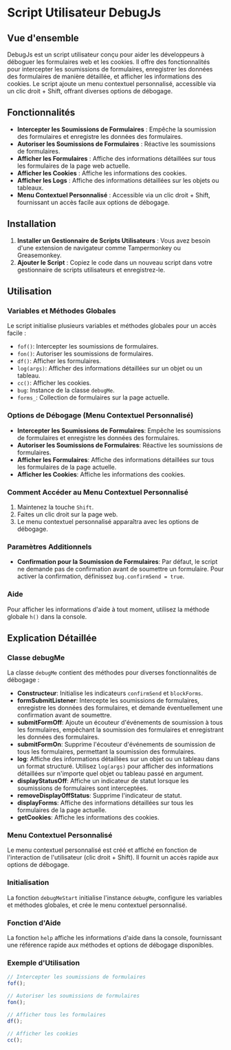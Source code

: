 # Script Utilisateur DebugJs

## Vue d'ensemble

DebugJs est un script utilisateur conçu pour aider les développeurs à déboguer les formulaires web et les cookies. Il offre des fonctionnalités pour intercepter les soumissions de formulaires, enregistrer les données des formulaires de manière détaillée, et afficher les informations des cookies. Le script ajoute un menu contextuel personnalisé, accessible via un clic droit + Shift, offrant diverses options de débogage.

## Fonctionnalités

- **Intercepter les Soumissions de Formulaires** : Empêche la soumission des formulaires et enregistre les données des formulaires.
- **Autoriser les Soumissions de Formulaires** : Réactive les soumissions de formulaires.
- **Afficher les Formulaires** : Affiche des informations détaillées sur tous les formulaires de la page web actuelle.
- **Afficher les Cookies** : Affiche les informations des cookies.
- **Afficher les Logs** : Affiche des informations détaillées sur les objets ou tableaux.
- **Menu Contextuel Personnalisé** : Accessible via un clic droit + Shift, fournissant un accès facile aux options de débogage.

## Installation

1. **Installer un Gestionnaire de Scripts Utilisateurs** : Vous avez besoin d'une extension de navigateur comme Tampermonkey ou Greasemonkey.
2. **Ajouter le Script** : Copiez le code dans un nouveau script dans votre gestionnaire de scripts utilisateurs et enregistrez-le.

## Utilisation

### Variables et Méthodes Globales

Le script initialise plusieurs variables et méthodes globales pour un accès facile :

- `fof()`: Intercepter les soumissions de formulaires.
- `fon()`: Autoriser les soumissions de formulaires.
- `df()`: Afficher les formulaires.
- `log(args)`: Afficher des informations détaillées sur un objet ou un tableau.
- `cc()`: Afficher les cookies.
- `bug`: Instance de la classe `debugMe`.
- `forms_`: Collection de formulaires sur la page actuelle.

### Options de Débogage (Menu Contextuel Personnalisé)

- **Intercepter les Soumissions de Formulaires**: Empêche les soumissions de formulaires et enregistre les données des formulaires.
- **Autoriser les Soumissions de Formulaires**: Réactive les soumissions de formulaires.
- **Afficher les Formulaires**: Affiche des informations détaillées sur tous les formulaires de la page actuelle.
- **Afficher les Cookies**: Affiche les informations des cookies.

### Comment Accéder au Menu Contextuel Personnalisé

1. Maintenez la touche `Shift`.
2. Faites un clic droit sur la page web.
3. Le menu contextuel personnalisé apparaîtra avec les options de débogage.

### Paramètres Additionnels

- **Confirmation pour la Soumission de Formulaires**: Par défaut, le script ne demande pas de confirmation avant de soumettre un formulaire. Pour activer la confirmation, définissez `bug.confirmSend = true`.

### Aide

Pour afficher les informations d'aide à tout moment, utilisez la méthode globale `h()` dans la console.

## Explication Détaillée

### Classe debugMe

La classe `debugMe` contient des méthodes pour diverses fonctionnalités de débogage :

- **Constructeur**: Initialise les indicateurs `confirmSend` et `blockForms`.
- **formSubmitListener**: Intercepte les soumissions de formulaires, enregistre les données des formulaires, et demande éventuellement une confirmation avant de soumettre.
- **submitFormOff**: Ajoute un écouteur d'événements de soumission à tous les formulaires, empêchant la soumission des formulaires et enregistrant les données des formulaires.
- **submitFormOn**: Supprime l'écouteur d'événements de soumission de tous les formulaires, permettant la soumission des formulaires.
- **log**: Affiche des informations détaillées sur un objet ou un tableau dans un format structuré. Utilisez `log(args)` pour afficher des informations détaillées sur n'importe quel objet ou tableau passé en argument.
- **displayStatusOff**: Affiche un indicateur de statut lorsque les soumissions de formulaires sont interceptées.
- **removeDisplayOffStatus**: Supprime l'indicateur de statut.
- **displayForms**: Affiche des informations détaillées sur tous les formulaires de la page actuelle.
- **getCookies**: Affiche les informations des cookies.

### Menu Contextuel Personnalisé

Le menu contextuel personnalisé est créé et affiché en fonction de l'interaction de l'utilisateur (clic droit + Shift). Il fournit un accès rapide aux options de débogage.

### Initialisation

La fonction `debugMeStart` initialise l'instance `debugMe`, configure les variables et méthodes globales, et crée le menu contextuel personnalisé.

### Fonction d'Aide

La fonction `help` affiche les informations d'aide dans la console, fournissant une référence rapide aux méthodes et options de débogage disponibles.

### Exemple d'Utilisation

```javascript
// Intercepter les soumissions de formulaires
fof();

// Autoriser les soumissions de formulaires
fon();

// Afficher tous les formulaires
df();

// Afficher les cookies
cc();
